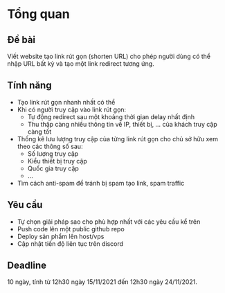 # Tổng quan
## Đề bài
Viết website tạo link rút gọn (shorten URL) cho phép người dùng có thể nhập URL bất kỳ và tạo một link redirect tương ứng.
## Tính năng
- Tạo link rút gọn nhanh nhất có thể
- Khi có người truy cập vào link rút gọn:
    - Tự động redirect sau một khoảng thời gian delay nhất định 
    - Thu thập càng nhiều thông tin về IP, thiết bị, … của khách truy cập càng tốt
- Thống kê lưu lượng truy cập của từng link rút gọn cho chủ sở hữu xem theo các thông số sau:
    - Số lượng truy cập
    - Kiểu thiết bị truy cập
    - Quốc gia truy cập
    - …
- Tìm cách anti-spam để tránh bị spam tạo link, spam traffic
## Yêu cầu
- Tự chọn giải pháp sao cho phù hợp nhất với các yêu cầu kể trên
- Push code lên một public github repo
- Deploy sản phẩm lên host/vps
- Cập nhật tiến độ liên tục trên discord
## Deadline
10 ngày, tính từ 12h30 ngày 15/11/2021 đến 12h30 ngày 24/11/2021.